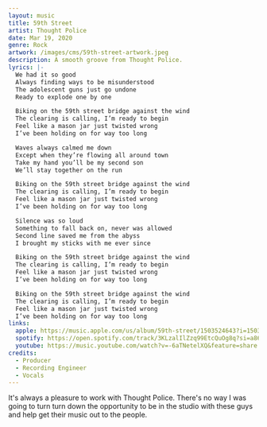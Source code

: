```yaml
---
layout: music
title: 59th Street
artist: Thought Police
date: Mar 19, 2020
genre: Rock
artwork: /images/cms/59th-street-artwork.jpeg
description: A smooth groove from Thought Police.
lyrics: |-
  We had it so good
  Always finding ways to be misunderstood 
  The adolescent guns just go undone
  Ready to explode one by one

  Biking on the 59th street bridge against the wind
  The clearing is calling, I’m ready to begin
  Feel like a mason jar just twisted wrong
  I’ve been holding on for way too long

  Waves always calmed me down
  Except when they’re flowing all around town
  Take my hand you’ll be my second son
  We’ll stay together on the run

  Biking on the 59th street bridge against the wind
  The clearing is calling, I’m ready to begin
  Feel like a mason jar just twisted wrong
  I’ve been holding on for way too long

  Silence was so loud 
  Something to fall back on, never was allowed
  Second line saved me from the abyss
  I brought my sticks with me ever since

  Biking on the 59th street bridge against the wind
  The clearing is calling, I’m ready to begin
  Feel like a mason jar just twisted wrong
  I’ve been holding on for way too long

  Biking on the 59th street bridge against the wind
  The clearing is calling, I’m ready to begin
  Feel like a mason jar just twisted wrong
  I’ve been holding on for way too long
links:
  apple: https://music.apple.com/us/album/59th-street/1503524643?i=1503524645
  spotify: https://open.spotify.com/track/3KLzalIlZzq99EtcQuOg8q?si=a869c6661d494bfa
  youtube: https://music.youtube.com/watch?v=-6aTNetelXQ&feature=share
credits:
  - Producer
  - Recording Engineer
  - Vocals
---
```

It's always a pleasure to work with Thought Police. There's no way I was going to turn turn down the opportunity to be in the studio with these guys and help get their music out to the people.
